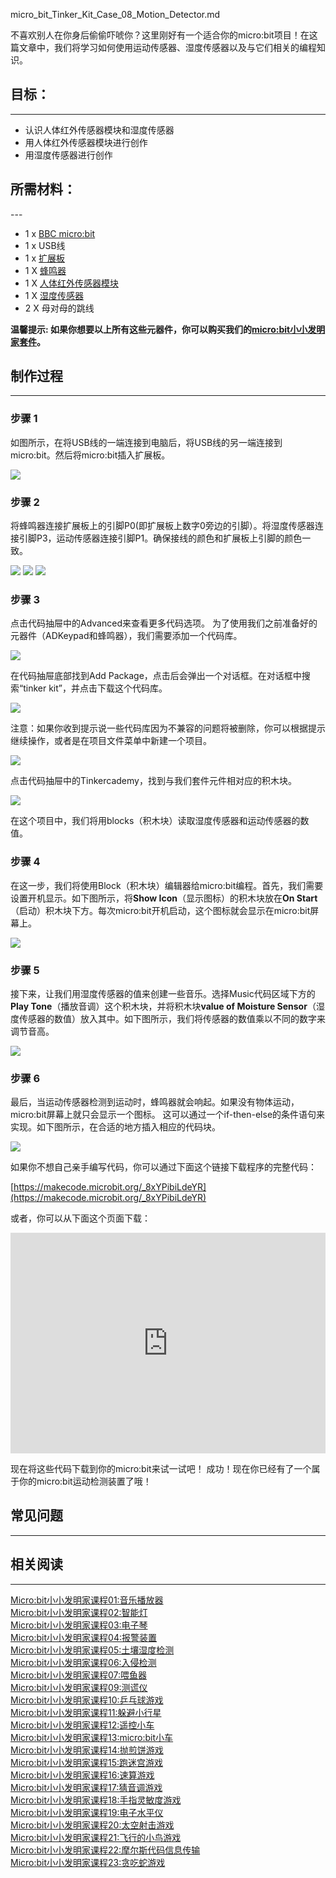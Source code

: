 micro_bit_Tinker_Kit_Case_08_Motion_Detector.md

不喜欢别人在你身后偷偷吓唬你？这里刚好有一个适合你的micro:bit项目！在这篇文章中，我们将学习如何使用运动传感器、湿度传感器以及与它们相关的编程知识。


## 目标：
---
- 认识人体红外传感器模块和湿度传感器
- 用人体红外传感器模块进行创作
- 用湿度传感器进行创作


## 所需材料：  
---  
- 1 x [BBC micro:bit](http://www.elecfreaks.com/estore/micro-bit-board.html)
- 1 x USB线
- 1 x [扩展板](http://www.elecfreaks.com/estore/elecfreaks-micro-bit-breakout-board.html)
- 1 X [蜂鸣器](https://www.elecfreaks.com/estore/octopus-passive-buzzer-brick-obpb01.html)
- 1 X [人体红外传感器模块](https://www.elecfreaks.com/estore/pir-sensor-brick.html)
- 1 X [湿度传感器](https://www.elecfreaks.com/estore/octopus-soil-moisture-sensor-brick.html)
- 2 X 母对母的跳线

**温馨提示: 如果你想要以上所有这些元器件，你可以购买我们的[micro:bit小小发明家套件](https://item.taobao.com/item.htm?spm=a230r.7195193.1997079397.9.z3IMPf&id=564707672256&abbucket=5)。**


## 制作过程
---
### 步骤 1  
如图所示，在将USB线的一端连接到电脑后，将USB线的另一端连接到micro:bit。然后将micro:bit插入扩展板。

![](https://i.imgur.com/64lAG8S.jpg)


### 步骤 2  

将蜂鸣器连接扩展板上的引脚P0(即扩展板上数字0旁边的引脚）。将湿度传感器连接引脚P3，运动传感器连接引脚P1。确保接线的颜色和扩展板上引脚的颜色一致。

![](https://i.imgur.com/NuBmxhy.jpg)
![](https://i.imgur.com/Rj1DnJb.jpg)
![](https://i.imgur.com/pHfDOO8.jpg)


### 步骤 3  
点击代码抽屉中的Advanced来查看更多代码选项。
为了使用我们之前准备好的元器件（ADKeypad和蜂鸣器），我们需要添加一个代码库。

![](https://i.imgur.com/Lb5u8N0.jpg)

在代码抽屉底部找到Add Package，点击后会弹出一个对话框。在对话框中搜索“tinker kit”，并点击下载这个代码库。

![](https://i.imgur.com/pBgBfAm.png)

注意：如果你收到提示说一些代码库因为不兼容的问题将被删除，你可以根据提示继续操作，或者是在项目文件菜单中新建一个项目。

![](https://i.imgur.com/SRt0dDo.png)

点击代码抽屉中的Tinkercademy，找到与我们套件元件相对应的积木块。

![](https://i.imgur.com/WC0lzLU.png)

在这个项目中，我们将用blocks（积木块）读取湿度传感器和运动传感器的数值。 


### 步骤 4  
在这一步，我们将使用Block（积木块）编辑器给micro:bit编程。首先，我们需要设置开机显示。如下图所示，将**Show Icon**（显示图标）的积木块放在**On Start**（启动）积木块下方。每次micro:bit开机启动，这个图标就会显示在micro:bit屏幕上。

![](https://i.imgur.com/NFbqCkL.png)


### 步骤 5  
接下来，让我们用湿度传感器的值来创建一些音乐。选择Music代码区域下方的**Play Tone**（播放音调）这个积木块，并将积木块**value of Moisture Sensor**（湿度传感器的数值）放入其中。如下图所示，我们将传感器的数值乘以不同的数字来调节音高。

![](https://i.imgur.com/DfFWFin.png)


### 步骤 6
最后，当运动传感器检测到运动时，蜂鸣器就会响起。如果没有物体运动，micro:bit屏幕上就只会显示一个图标。
这可以通过一个if-then-else的条件语句来实现。如下图所示，在合适的地方插入相应的代码块。

![](https://i.imgur.com/fbTZLgN.png)


如果你不想自己亲手编写代码，你可以通过下面这个链接下载程序的完整代码：

[https://makecode.microbit.org/_8xYPibiLdeYR](https://makecode.microbit.org/_8xYPibiLdeYR)

或者，你可以从下面这个页面下载：

<div style="position:relative;height:0;padding-bottom:70%;overflow:hidden;"><iframe style="position:absolute;top:0;left:0;width:100%;height:100%;" src="https://makecode.microbit.org/#pub:_8xYPibiLdeYR" frameborder="0" sandbox="allow-popups allow-forms allow-scripts allow-same-origin"></iframe></div>

现在将这些代码下载到你的micro:bit来试一试吧！
成功！现在你已经有了一个属于你的micro:bit运动检测装置了哦！


## 常见问题
---


## 相关阅读  
---

[Micro:bit小小发明家课程01:音乐播放器](/Micro_bit_Tinker_Kit_Case_01_Music_Machine_CN/)                         
[Micro:bit小小发明家课程02:智能灯](/Micro_bit_Tinker_Kit_Case_02_Smart_Light_CN/)     
[Micro:bit小小发明家课程03:电子琴](/Micro_bit_Tinker_Kit_Case_03_Electro_Theremin_CN/)  
[Micro:bit小小发明家课程04:报警装置](/Micro_bit_Tinker_Kit_Case_04_Simple_Alarm_Box_CN/)  
[Micro:bit小小发明家课程05:土壤湿度检测](/Micro_bit_Tinker_Kit_Case_05_Plant_Monitoring_Device_CN/)  
[Micro:bit小小发明家课程06:入侵检测](/Micro_bit_Tinker_Kit_Case_06_Intruder_Detection_CN/)  
[Micro:bit小小发明家课程07:喂鱼器](/Micro_bit_Tinker_Kit_Case_07_Fish_Feeder_CN/)  
[Micro:bit小小发明家课程09:测谎仪](/Micro_bit_Tinker_Kit_Case_09_Lie_Detector_CN/)  
[Micro:bit小小发明家课程10:乒乓球游戏](/Micro_bit_Tinker_Kit_Case_10_PADDLEBALLSUPERSMASHEM_CN/)  
[Micro:bit小小发明家课程11:躲避小行星](/Micro_bit_Tinker_Kit_Case_11_Avoid_Asteroids_CN/)  
[Micro:bit小小发明家课程12:遥控小车](/Micro_bit_Tinker_Kit_Case_12_Remote_Control_Everything_CN/)  
[Micro:bit小小发明家课程13:micro:bit小车](/Micro_bit_Tinker_Kit_Case_13_Micro_Bit_Car_CN/)  
[Micro:bit小小发明家课程14:抛煎饼游戏](/Micro_bit_Tinker_Kit_Case_14_Flipping_Pancakes_CN/)  
[Micro:bit小小发明家课程15:跑迷宫游戏](/Micro_bit_Tinker_Kit_Case_15_Maze_Runner_CN/)  
[Micro:bit小小发明家课程16:速算游戏](/Micro_bit_Tinker_Kit_Case_16_QUICK_MATHS_CN/)  
[Micro:bit小小发明家课程17:猜音调游戏](/Micro_bit_Tinker_Kit_Case_17_Pitch_Perfect_CN/)  
[Micro:bit小小发明家课程18:手指灵敏度游戏](/Micro_bit_Tinker_Kit_Case_18_Finger_Dexterity_CN/)  
[Micro:bit小小发明家课程19:电子水平仪](/Micro_bit_Tinker_Kit_Case_19_Electric_Spirit_Level_CN/)  
[Micro:bit小小发明家课程20:太空射击游戏](/Micro_bit_Tinker_Kit_Case_20_Space_Shooter_CN/)  
[Micro:bit小小发明家课程21:飞行的小鸟游戏](/Micro_bit_Tinker_Kit_Case_21_Flappy_Bird_CN/)  
[Micro:bit小小发明家课程22:摩尔斯代码信息传输](/Micro_bit_Tinker_Kit_Case_22_Wire_Transmission_CN/)  
[Micro:bit小小发明家课程23:贪吃蛇游戏](/Micro_bit_Tinker_Kit_Case_23_Snake_Game_CN/)  
